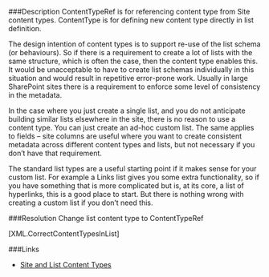 ﻿
<properties 
	pageTitle="RESP515201: Avoid list content types" 
    pageName="resp515201"
    parentPageId="xml"
/>

###Description
ContentTypeRef is for referencing content type from Site content types.
ContentType is for defining new content type directly in list definition.

The design intention of content types is to support re-use of the list schema (or behaviours). So if there is a requirement to create a lot of lists with the same structure, which is often the case, then the content type enables this. It would be unacceptable to have to create list schemas individually in this situation and would result in repetitive error-prone work. Usually in large SharePoint sites there is a requirement to enforce some level of consistency in the metadata.

In the case where you just create a single list, and you do not anticipate building similar lists elsewhere in the site, there is no reason to use a content type. You can just create an ad-hoc custom list. The same applies to fields – site columns are useful where you want to create consistent metadata across different content types and lists, but not necessary if you don’t have that requirement.

The standard list types are a useful starting point if it makes sense for your custom list. For example a Links list gives you some extra functionality, so if you have something that is more complicated but is, at its core, a list of hyperlinks, this is a good place to start. But there is nothing wrong with creating a custom list if you don’t need this.

###Resolution
Change list content type to ContentTypeRef

[XML.CorrectContentTypesInList]

###Links
- [Site and List Content Types](https://msdn.microsoft.com/en-us/library/office/ms463016(v=office.14).aspx)
